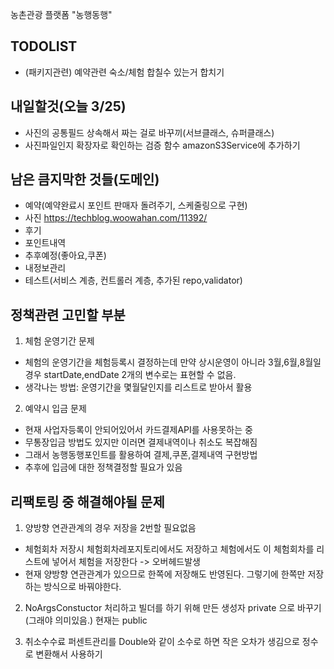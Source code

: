 농촌관광 플랫폼 "농행동행"

## TODOLIST
- (패키지관련) 예약관련 숙소/체험 합칠수 있는거 합치기
### 
## 내일할것(오늘 3/25)
- 사진의 공통필드 상속해서 짜는 걸로 바꾸끼(서브클래스, 슈퍼클래스)
- 사진파일인지 확장자로 확인하는 검증 함수 amazonS3Service에 추가하기

## 남은 큼지막한 것들(도메인)
- 예약(예약완료시 포인트 판매자 돌려주기, 스케줄링으로 구현)
- 사진 https://techblog.woowahan.com/11392/
- 후기
- 포인트내역
- 추후예정(좋아요,쿠폰)
- 내정보관리
- 테스트(서비스 계층, 컨트롤러 계층, 추가된 repo,validator)

## 정책관련 고민할 부분
1. 체험 운영기간 문제
- 체험의 운영기간을 체험등록시 결정하는데 만약 상시운영이 아니라 3월,6월,8월일 경우 startDate,endDate 2개의 변수로는 표현할 수 없음.
- 생각나는 방법: 운영기간을 몇월달인지를 리스트로 받아서 활용

2. 예약시 입금 문제
- 현재 사업자등록이 안되어있어서 카드결제API를 사용못하는 중
- 무통장입금 방법도 있지만 이러면 결제내역이나 취소도 복잡해짐
- 그래서 농행동행포인트를 활용하여 결제,쿠폰,결제내역 구현방법
- 추후에 입금에 대한 정책결정할 필요가 있음

## 리팩토링 중 해결해야될 문제
1. 양방향 연관관계의 경우 저장을 2번할 필요없음
- 체험회차 저장시 체험회차레포지토리에서도 저장하고 체험에서도 이 체험회차를 리스트에 넣어서 체험을 저장한다 -> 오버헤드발생
- 현재 양방향 연관관계가 있으므로 한쪽에 저장해도 반영된다. 그렇기에 한쪽만 저장하는 방식으로 바꿔야한다.

2. NoArgsConstuctor 처리하고 빌더를 하기 위해 만든 생성자 private 으로 바꾸기(그래야 의미있음.) 현재는 public

3. 취소수수료 퍼센트관리를 Double와 같이 소수로 하면 작은 오차가 생김으로 정수로 변환해서 사용하기